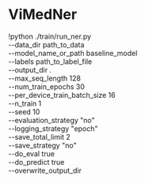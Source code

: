 # ViMedNer

!python ./train/run_ner.py \
--data_dir path_to_data \
--model_name_or_path baseline_model \
--labels path_to_label_file \
--output_dir . \
--max_seq_length 128 \
--num_train_epochs 30 \
--per_device_train_batch_size 16 \
--n_train 1 \
--seed 10 \
--evaluation_strategy "no" \
--logging_strategy "epoch" \
--save_total_limit 2 \
--save_strategy "no" \
--do_eval true \
--do_predict true \
--overwrite_output_dir
